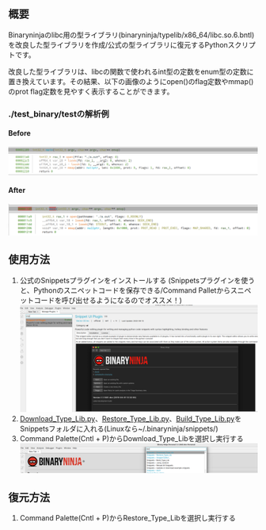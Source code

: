 ## 概要
Binaryninjaのlibc用の型ライブラリ(binaryninja/typelib/x86_64/libc.so.6.bntl)を改良した型ライブラリを作成/公式の型ライブラリに復元するPythonスクリプトです。

改良した型ライブラリは、libcの関数で使われるint型の定数をenum型の定数に置き換えています。その結果、以下の画像のようにopen()のflag定数やmmap()のprot flag定数を見やすく表示することができます。


### ./test_binary/testの解析例
#### Before
![before](./img/before.png)

#### After

![after](./img/after.png)

## 使用方法
1. 公式のSnippetsプラグインをインストールする
(Snippetsプラグインを使うと、Pythonのスニペットコードを保存できる/Command Palletからスニペットコードを呼び出せるようになるのでオススメ！)
![Snippets plugin](./img/snippets_plugin.png)
1. [Download_Type_Lib.py](./snippets/Download_Type_Lib.py)、[Restore_Type_Lib.py](./snippets/Restore_Type_Lib.py)、[Build_Type_Lib.py](./snippets/Build_Type_Lib.py)をSnippetsフォルダに入れる(Linuxなら~/.binaryninja/snippets/)
2. Command Palette(Cntl + P)からDownload_Type_Libを選択し実行する
![command_pallete](./img/command_palette.png)
## 復元方法
1. Command Palette(Cntl + P)からRestore_Type_Libを選択し実行する
